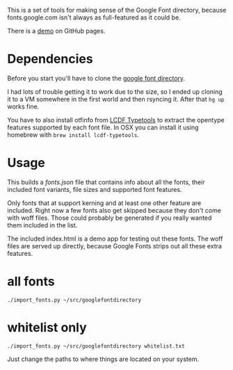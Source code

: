 This is a set of tools for making sense of the Google Font directory, because fonts.google.com isn't always as full-featured as it could be.

There is a [demo](http://thisarmy.github.com/fontsinfo) on GitHub pages.

# Dependencies

Before you start you'll have to clone the [google font directory](https://code.google.com/p/googlefontdirectory/).

I had lots of trouble getting it to work due to the size, so I ended up cloning it to a VM somewhere in the first world and then rsyncing it. After that `hg up` works fine.

You have to also install otfinfo from [LCDF Typetools](http://www.lcdf.org/type/#typetools) to extract the opentype features supported by each font file. In OSX you can install it using homebrew with `brew install lcdf-typetools`.

# Usage

This builds a *fonts.json* file that contains info about all the fonts, their included font variants, file sizes and supported font features.

Only fonts that at support kerning and at least one other feature are included. Right now a few fonts also get skipped because they don't come with woff files. Those could probably be generated if you really wanted them included in the list.

The included index.html is a demo app for testing out these fonts. The woff files are served up directly, because Google Fonts strips out all these extra features.

# all fonts

`./import_fonts.py ~/src/googlefontdirectory`

# whitelist only

`./import_fonts.py ~/src/googlefontdirectory whitelist.txt`

Just change the paths to where things are located on your system.


